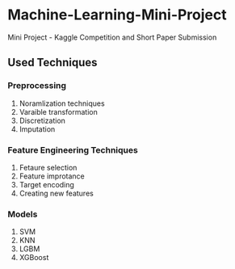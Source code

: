 # Machine-Learning-Mini-Project
Mini Project - Kaggle Competition and Short Paper Submission

## Used Techniques

### Preprocessing

1. Noramlization techniques
2. Varaible transformation
3. Discretization
4. Imputation

### Feature Engineering Techniques

1. Fetaure selection
2. Feature improtance
3. Target encoding
4. Creating new features

### Models

1. SVM
2. KNN
3. LGBM
4. XGBoost


